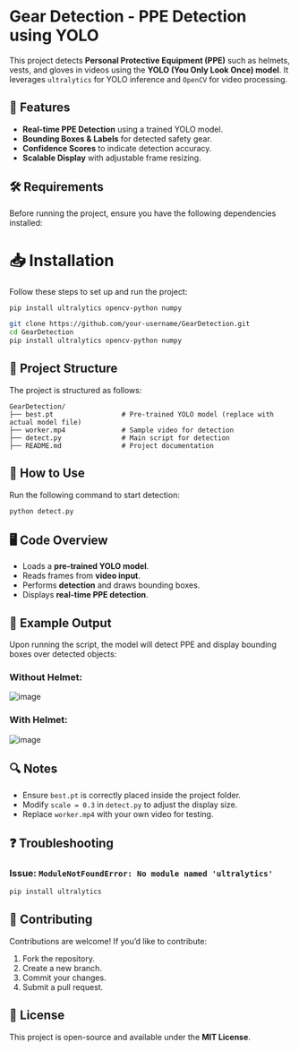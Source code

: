 # Gear Detection - PPE Detection using YOLO

This project detects **Personal Protective Equipment (PPE)** such as helmets, vests, and gloves in videos using the **YOLO (You Only Look Once) model**. It leverages `ultralytics` for YOLO inference and `OpenCV` for video processing.

## 📌 Features
- **Real-time PPE Detection** using a trained YOLO model.
- **Bounding Boxes & Labels** for detected safety gear.
- **Confidence Scores** to indicate detection accuracy.
- **Scalable Display** with adjustable frame resizing.

## 🛠️ Requirements
Before running the project, ensure you have the following dependencies installed:
# 📥 Installation
Follow these steps to set up and run the project:

```bash
pip install ultralytics opencv-python numpy
```

```bash
git clone https://github.com/your-username/GearDetection.git
cd GearDetection
pip install ultralytics opencv-python numpy
```

## 📁 Project Structure
The project is structured as follows:

```
GearDetection/
├── best.pt                 # Pre-trained YOLO model (replace with actual model file)
├── worker.mp4              # Sample video for detection
├── detect.py               # Main script for detection
├── README.md               # Project documentation
```

## 🚀 How to Use
Run the following command to start detection:

```bash
python detect.py
```

## 🖥️ Code Overview
- Loads a **pre-trained YOLO model**.
- Reads frames from **video input**.
- Performs **detection** and draws bounding boxes.
- Displays **real-time PPE detection**.

## 🎥 Example Output
Upon running the script, the model will detect PPE and display bounding boxes over detected objects:

### Without Helmet:

![image](https://github.com/user-attachments/assets/7095cbc9-bb9d-42df-9929-fa8e39970d7c)

### With Helmet:

![image](https://github.com/user-attachments/assets/42997ae6-96b6-43db-aa4a-19ae201e3beb)

## 🔍 Notes
- Ensure `best.pt` is correctly placed inside the project folder.
- Modify `scale = 0.3` in `detect.py` to adjust the display size.
- Replace `worker.mp4` with your own video for testing.

## ❓ Troubleshooting
### Issue: `ModuleNotFoundError: No module named 'ultralytics'`

```bash
pip install ultralytics
```

## 🤝 Contributing
Contributions are welcome! If you’d like to contribute:

1. Fork the repository.
2. Create a new branch.
3. Commit your changes.
4. Submit a pull request.

## 📜 License
This project is open-source and available under the **MIT License**.
